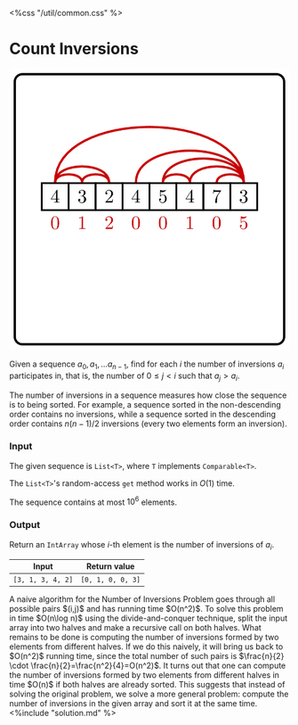 <%css "/util/common.css" %>

# Count Inversions

<div class="logo">
    <img src="../../images/inversions_logo.png">
</div>

Given a sequence $a_0, a_1, \dotsc a_{n - 1}$, 
find for each $i$ the number of inversions $a_i$
participates in, that is, the number of $0 \le j < i$
such that $a_j > a_i$.

The number of inversions in a sequence measures how close the 
sequence is to being sorted. For example, a sequence sorted in 
the non-descending order contains no inversions, while a 
sequence sorted in the descending order contains $n(n-1)/2$ inversions 
(every two elements form an inversion).

### Input

The given sequence is `List<T>`, where `T` implements `Comparable<T>`.

The `List<T>`'s random-access `get` method works in $O(1)$ time.

The sequence contains at most $10^6$ elements.

### Output

Return an `IntArray` whose $i$-th element is the number of inversions of $a_i$.

<div class="samples">

| Input             | Return value      |
|-------------------|-------------------|
| `[3, 1, 3, 4, 2]` | `[0, 1, 0, 0, 3]` |

</div>

<div class="hint">
A naive algorithm for the Number of Inversions Problem 
goes through all possible pairs $(i,j)$ and has running time $O(n^2)$. 
To solve this problem in time $O(n\log n)$ using the divide-and-conquer technique, split the input array
into two halves and make a recursive call on both halves. What remains to be done is computing the 
number of inversions formed by two elements from different halves. If we do this naively, 
it will bring us back to $O(n^2)$ running time, since the total number of such pairs is $\frac{n}{2} \cdot \frac{n}{2}=\frac{n^2}{4}=O(n^2)$. It turns out that one can compute the number of inversions formed by two elements from different halves in time $O(n)$ if both halves are already sorted. This suggests that instead of solving the original problem, we solve a more general problem: compute the number of inversions in the given array and sort it at the same time.
</div>

<div class="hint">
<%include "solution.md" %>
</div>
